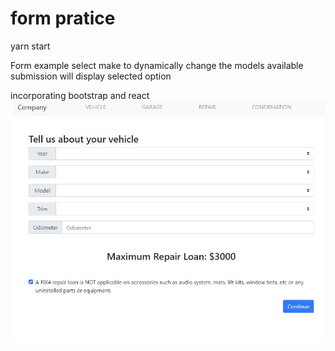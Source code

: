 # form pratice

yarn start

Form example
select make to dynamically change the models available
submission will display selected option

incorporating bootstrap and react
![screenshot](/public/screenshot.jpg)